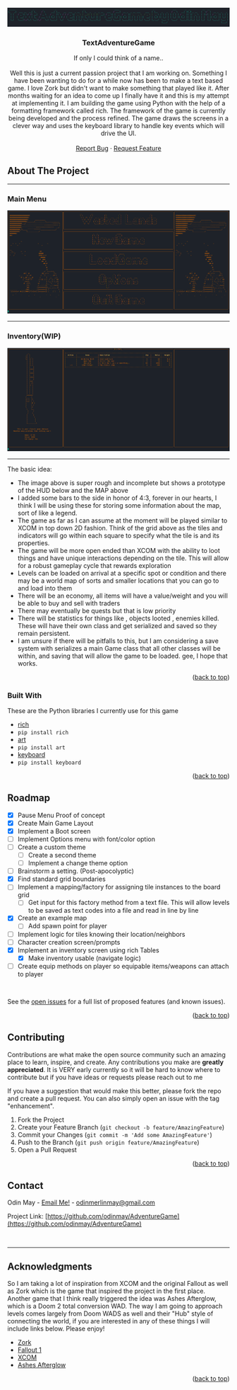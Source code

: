 <div id="top"></div>


<!-- PROJECT SHIELDS -->
<!--
*** I'm using markdown "reference style" links for readability.
*** Reference links are enclosed in brackets [ ] instead of parentheses ( ).
*** See the bottom of this document for the declaration of the reference variables
*** for contributors-url, forks-url, etc. This is an optional, concise syntax you may use.
*** https://www.markdownguide.org/basic-syntax/#reference-style-links
-->

[//]: # ([![Contributors][contributors-shield]][contributors-url])

[//]: # ([![Forks][forks-shield]][forks-url])

[//]: # ([![Stargazers][stars-shield]][stars-url])

[//]: # ([![Issues][issues-shield]][issues-url])

[//]: # ([![MIT License][license-shield]][license-url])

[//]: # ([![LinkedIn][linkedin-shield]][linkedin-url])



<!-- PROJECT LOGO -->
<br />
<div align="center">
  <a href="/images/logo.png">
    <img src="images/logo.png" alt="Logo">
  </a>

  <h3 align="center">TextAdventureGame </h3>

  <p align="center">
    If only I could think of a name..
    <br />
    <br />
    Well this is just a current passion project that I am working on. Something I have been wanting to do for a while now has been to make a text based game. I love Zork but didn't want to make something that played like it. After months waiting for an idea to come up I finally have it and this is my attempt at implementing it. I am building the game using Python with the help of a formatting framework called rich. The framework of the game is currently being developed and the process refined. The game draws the screens in a clever way and uses the keyboard library to handle key events which will drive the UI.
    <br>
    <br />
    <a href="https://github.com/odinmay/AdventureGame/issues">Report Bug</a>
    ·
    <a href="https://github.com/odinmay/AdventureGame/issues">Request Feature</a>
  </p>
</div>



[//]: # (<!-- TABLE OF CONTENTS -->)

[//]: # (<details>)

[//]: # (  <summary>Table of Contents</summary>)

[//]: # (  <ol>)

[//]: # (    <li>)

[//]: # (      <a href="#about-the-project">About The Project</a>)

[//]: # (      <ul>)

[//]: # (        <li><a href="#built-with">Built With</a></li>)

[//]: # (      </ul>)

[//]: # (    </li>)

[//]: # (    <li>)

[//]: # (      <a href="#getting-started">Getting Started</a>)

[//]: # (      <ul>)

[//]: # (        <li><a href="#prerequisites">Prerequisites</a></li>)

[//]: # (        <li><a href="#installation">Installation</a></li>)

[//]: # (      </ul>)

[//]: # (    </li>)

[//]: # (    <li><a href="#usage">Usage</a></li>)

[//]: # (    <li><a href="#roadmap">Roadmap</a></li>)

[//]: # (    <li><a href="#contributing">Contributing</a></li>)

[//]: # (    <li><a href="#license">License</a></li>)

[//]: # (    <li><a href="#contact">Contact</a></li>)

[//]: # (    <li><a href="#acknowledgments">Acknowledgments</a></li>)

[//]: # (  </ol>)

[//]: # (</details>)



<!-- ABOUT THE PROJECT -->
## About The Project

<hr>

### Main Menu

![Game Screenshot](./images/MainMenu.png)
<hr>

### Inventory(WIP)

![Game Menu Screenshot](./images/Inventory.png)

<hr>

The basic idea:
* The image above is super rough and incomplete but shows a prototype of the HUD below and the MAP above
* I added some bars to the side in honor of 4:3, forever in our hearts, I think I will be using these for storing some information about the map, sort of like a legend.
* The game as far as I can assume at the moment will be played similar to XCOM in top down 2D fashion. Think of the grid above as the tiles and indicators will go within each square to specify what the tile is and its properties.
* The game will be more open ended than XCOM with the ability to loot things and have unique interactions depending on the tile. This will allow for a robust gameplay cycle that rewards exploration
* Levels can be loaded on arrival at a specific spot or condition and there may be a world map of sorts and smaller locations that you can go to and load into them
* There will be an economy, all items will have a value/weight and you will be able to buy and sell with traders
* There may eventually be quests but that is low priority
* There will be statistics for things like , objects looted , enemies killed. These will have their own class and get serialized and saved so they remain persistent.
* I am unsure if there will be pitfalls to this, but I am considering a save system with serializes a main Game class that all other classes will be within, and saving that will allow the game to be loaded. gee, I hope that works.


<p align="right">(<a href="#top">back to top</a>)</p>



### Built With

These are the Python libraries I currently use for this game

* [rich](https://github.com/Textualize/rich)
* `pip install rich`
* [art](https://github.com/sepandhaghighi/art)
* `pip install art`
* [keyboard](https://github.com/boppreh/keyboard)
* `pip install keyboard`


<p align="right">(<a href="#top">back to top</a>)</p>





<!-- ROADMAP -->
## Roadmap

- [x] Pause Menu Proof of concept
- [x] Create Main Game Layout
- [x] Implement a Boot screen
- [ ] Implement Options menu with font/color option
- [ ] Create a custom theme
    - [ ] Create a second theme
    - [ ] Implement a change theme option
- [ ] Brainstorm a setting. (Post-apocolyptic)
- [x] Find standard grid boundaries
- [ ] Implement a mapping/factory for assigning tile instances to the board grid
  - [ ] Get input for this factory method from a text file. This will allow levels to be saved as text codes into a file and read in line by line
- [x] Create an example map
  - [ ] Add spawn point for player
- [ ] Implement logic for tiles knowing their location/neighbors
- [ ] Character creation screen/prompts
- [x] Implement an inventory screen using rich Tables
  - [x] Make inventory usable (navigate logic)
- [ ] Create equip methods on player so equipable items/weapons can attach to player

<br>

See the [open issues](https://github.com/odinmay/AdventureGame/issues) for a full list of proposed features (and known issues).

<p align="right">(<a href="#top">back to top</a>)</p>



<!-- CONTRIBUTING -->
## Contributing

Contributions are what make the open source community such an amazing place to learn, inspire, and create. Any contributions you make are **greatly appreciated**. It is VERY early currently so it will be hard to know where to contribute but if you have ideas or requests please reach out to me

If you have a suggestion that would make this better, please fork the repo and create a pull request. You can also simply open an issue with the tag "enhancement".


1. Fork the Project
2. Create your Feature Branch (`git checkout -b feature/AmazingFeature`)
3. Commit your Changes (`git commit -m 'Add some AmazingFeature'`)
4. Push to the Branch (`git push origin feature/AmazingFeature`)
5. Open a Pull Request

<p align="right">(<a href="#top">back to top</a>)</p>


<!-- CONTACT -->
## Contact

Odin May - [Email Me!](mailto:odinmerlinmay@gmail.com) - odinmerlinmay@gmail.com

Project Link: [https://github.com/odinmay/AdventureGame](https://github.com/odinmay/AdventureGame)


<br>
<hr>


<!-- ACKNOWLEDGMENTS -->
## Acknowledgments

So I am taking a lot of inspiration from XCOM and the original Fallout as well as Zork which is the game that inspired the project in the first place. Another game that I think really triggered the idea was Ashes Afterglow, which is a Doom 2 total conversion WAD. The way I am going to approach levels comes largely from Doom WADS as well and their "Hub" style of connecting the world, if you are interested in any of these things I will include links below. Please enjoy!

* [Zork](https://playclassic.games/games/adventure-dos-games-online/play-zork-great-underground-empire-online/)
* [Fallout 1](https://store.steampowered.com/app/38400/Fallout_A_Post_Nuclear_Role_Playing_Game/)
* [XCOM](https://store.steampowered.com/app/268500/XCOM_2/)
* [Ashes Afterglow](https://forum.zdoom.org/viewtopic.php?t=69612)

<p align="right">(<a href="#top">back to top</a>)</p>



<!-- MARKDOWN LINKS & IMAGES -->
<!-- https://www.markdownguide.org/basic-syntax/#reference-style-links -->
[contributors-shield]: https://img.shields.io/github/contributors/othneildrew/Best-README-Template.svg?style=for-the-badge
[contributors-url]: https://github.com/othneildrew/Best-README-Template/graphs/contributors
[forks-shield]: https://img.shields.io/github/forks/othneildrew/Best-README-Template.svg?style=for-the-badge
[forks-url]: https://github.com/othneildrew/Best-README-Template/network/members
[stars-shield]: https://img.shields.io/github/stars/othneildrew/Best-README-Template.svg?style=for-the-badge
[stars-url]: https://github.com/othneildrew/Best-README-Template/stargazers
[issues-shield]: https://img.shields.io/github/issues/othneildrew/Best-README-Template.svg?style=for-the-badge
[issues-url]: https://github.com/othneildrew/Best-README-Template/issues
[license-shield]: https://img.shields.io/github/license/othneildrew/Best-README-Template.svg?style=for-the-badge
[license-url]: https://github.com/othneildrew/Best-README-Template/blob/master/LICENSE.txt
[linkedin-shield]: https://img.shields.io/badge/-LinkedIn-black.svg?style=for-the-badge&logo=linkedin&colorB=555
[linkedin-url]: https://linkedin.com/in/othneildrew
[product-screenshot]: images/screenshot.png
